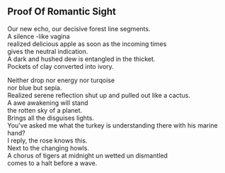 Proof Of Romantic Sight
-----------------------
Our new echo, our decisive forest line segments.  
A silence -like vagina  
realized delicious apple as soon as the incoming times  
gives the neutral indication.  
A dark and hushed dew is entangled in the thicket.  
Pockets of clay converted into ivory.  
  
Neither drop nor energy nor turqoise  
nor blue but sepia.  
Realized serene reflection shut up and pulled out like a cactus.  
A awe awakening will stand  
the rotten sky of a planet.  
Brings all the disguises lights.  
You've asked me what the turkey is understanding there with his marine hand?  
I reply, the rose knows this.  
Next to the changing howls.  
A chorus of tigers at midnight un wetted un dismantled  
comes to a halt before a wave.  
